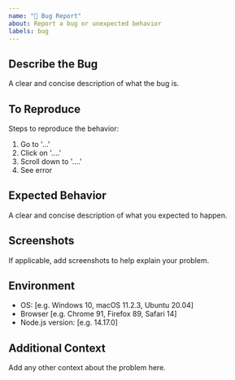 ```yaml
---
name: "🐛 Bug Report"
about: Report a bug or unexpected behavior
labels: bug
---
```


## Describe the Bug

A clear and concise description of what the bug is.

## To Reproduce

Steps to reproduce the behavior:

1. Go to '...'
2. Click on '....'
3. Scroll down to '....'
4. See error

## Expected Behavior

A clear and concise description of what you expected to happen.

## Screenshots

If applicable, add screenshots to help explain your problem.

## Environment

- OS: [e.g. Windows 10, macOS 11.2.3, Ubuntu 20.04]
- Browser [e.g. Chrome 91, Firefox 89, Safari 14]
- Node.js version: [e.g. 14.17.0]

## Additional Context

Add any other context about the problem here.
